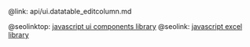 @link: api/ui.datatable_editcolumn.md

@seolinktop: [javascript ui components library](https://webix.com)
@seolink: [javascript excel library](https://webix.com/widget/excel_viewer/)